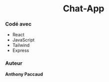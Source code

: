 <h1 align="center">
  Chat-App
</h1>

### Codé avec

* React
* JavaScript
* Tailwind
* Express

### Auteur

**Anthony Paccaud**